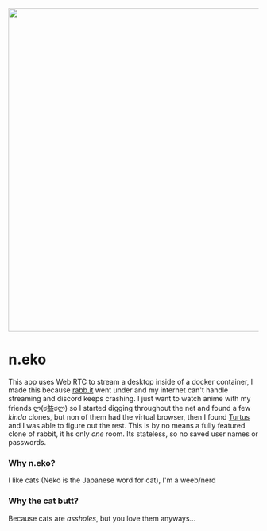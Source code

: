 <div align="center">
<a href="https://github.com/nurdism/neko"><img src="https://github.com/nurdism/neko/raw/master/.github/logo.png" width="650" height="auto"/></a>
</div>

# **n**.eko
 This app uses Web RTC to stream a desktop inside of a docker container, I made this because [rabb.it](https://en.wikipedia.org/wiki/Rabb.it) went under and my internet can't handle streaming and discord keeps crashing. I just want to watch anime with my friends ლ(ಠ益ಠლ) so I started digging throughout the net and found a few *kinda* clones, but non of them had the virtual browser, then I found [Turtus](https://github.com/Khauri/Turtus) and I was able to figure out the rest. This is by no means a fully featured clone of rabbit, it hs only *one* room. Its stateless, so no saved user names or passwords.

### Why n.eko?
I like cats (Neko is the Japanese word for cat), I'm a weeb/nerd

### Why the cat butt?
Because cats are *assholes*, but you love them anyways...

